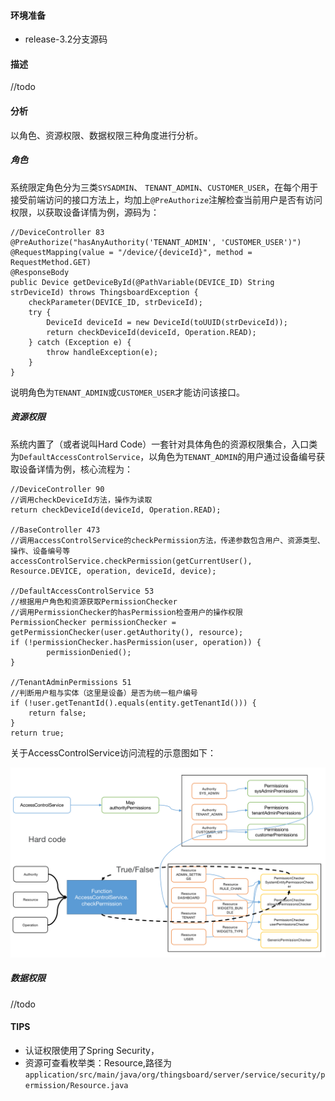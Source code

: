 #### 环境准备

- release-3.2分支源码

#### 描述

//todo

#### 分析
以角色、资源权限、数据权限三种角度进行分析。

##### 角色

系统限定角色分为三类`SYSADMIN`、 `TENANT_ADMIN`、`CUSTOMER_USER`，在每个用于接受前端访问的接口方法上，均加上`@PreAuthorize`注解检查当前用户是否有访问权限，以获取设备详情为例，源码为：

```
//DeviceController 83
@PreAuthorize("hasAnyAuthority('TENANT_ADMIN', 'CUSTOMER_USER')")
@RequestMapping(value = "/device/{deviceId}", method = RequestMethod.GET)
@ResponseBody
public Device getDeviceById(@PathVariable(DEVICE_ID) String strDeviceId) throws ThingsboardException {
    checkParameter(DEVICE_ID, strDeviceId);
    try {
        DeviceId deviceId = new DeviceId(toUUID(strDeviceId));
        return checkDeviceId(deviceId, Operation.READ);
    } catch (Exception e) {
        throw handleException(e);
    }
}
```

说明角色为`TENANT_ADMIN`或`CUSTOMER_USER`才能访问该接口。

##### 资源权限

系统内置了（或者说叫Hard Code）一套针对具体角色的资源权限集合，入口类为`DefaultAccessControlService`，以角色为`TENANT_ADMIN`的用户通过设备编号获取设备详情为例，核心流程为：

```
//DeviceController 90
//调用checkDeviceId方法，操作为读取
return checkDeviceId(deviceId, Operation.READ);

//BaseController 473
//调用accessControlService的checkPermission方法，传递参数包含用户、资源类型、操作、设备编号等
accessControlService.checkPermission(getCurrentUser(), Resource.DEVICE, operation, deviceId, device);

//DefaultAccessControlService 53
//根据用户角色和资源获取PermissionChecker
//调用PermissionChecker的hasPermission检查用户的操作权限
PermissionChecker permissionChecker = getPermissionChecker(user.getAuthority(), resource);
if (!permissionChecker.hasPermission(user, operation)) {
		permissionDenied();
}

//TenantAdminPermissions 51
//判断用户租与实体（这里是设备）是否为统一租户编号
if (!user.getTenantId().equals(entity.getTenantId())) {
    return false;
}
return true;

```

关于AccessControlService访问流程的示意图如下：

![资源权限流程](../../image/资源权限流程.png)

##### 数据权限

//todo

#### TIPS
- 认证权限使用了Spring Security，
- 资源可查看枚举类：Resource,路径为`application/src/main/java/org/thingsboard/server/service/security/permission/Resource.java`